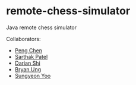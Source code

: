 # remote-chess-simulator
Java remote chess simulator

Collaborators:
 - [Peng Chen](https://github.com/434782484)
 - [Sarthak Patel](https://github.com/sarthak263)
 - [Darian Shi](https://github.com/dariansh1)
 - [Bryan Ung](https://github.com/bu35)
 - [Sungyeon Yoo](https://github.com/sungyeonu/)

